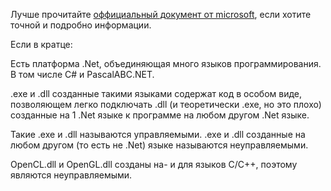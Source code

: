 


Лучше прочитайте [оффициальный документ от microsoft](https://docs.microsoft.com/en-us/dotnet/standard/managed-code), если хотите точной и подробно информации.

Если в кратце:

Есть платформа .Net, объединяющая много языков программирования. В том числе C# и PascalABC.NET.

.exe и .dll созданные такими языками содержат код в особом виде, позволяющем легко подключать
.dll (и теоретически .exe, но это плохо) созданные на 1 .Net языке к программе на любом другом .Net языке.

Такие .exe и .dll называются управляемыми. .exe и .dll созданные на любом другом (то есть не .Net) языке называются неуправляемыми.

OpenCL.dll и OpenGL.dll созданы на- и для языков C/C++, поэтому являются неуправляемыми.



